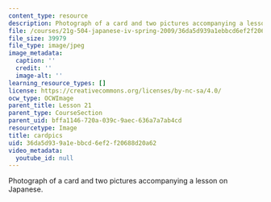 ```yaml
---
content_type: resource
description: Photograph of a card and two pictures accompanying a lesson on Japanese.
file: /courses/21g-504-japanese-iv-spring-2009/36da5d939a1ebbcd6ef2f20688d20a62_cardpics.jpg
file_size: 39979
file_type: image/jpeg
image_metadata:
  caption: ''
  credit: ''
  image-alt: ''
learning_resource_types: []
license: https://creativecommons.org/licenses/by-nc-sa/4.0/
ocw_type: OCWImage
parent_title: Lesson 21
parent_type: CourseSection
parent_uid: bffa1146-720a-039c-9aec-636a7a7ab4cd
resourcetype: Image
title: cardpics
uid: 36da5d93-9a1e-bbcd-6ef2-f20688d20a62
video_metadata:
  youtube_id: null
---
```

Photograph of a card and two pictures accompanying a lesson on Japanese.